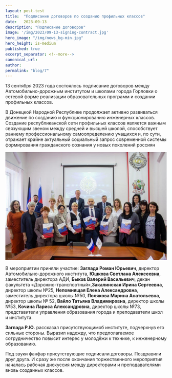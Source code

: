 ```yaml
---
layout: post-test
title:  "Подписание договоров по созданию профильных классов"
date:   2023-09-13
description: "Подписание договоров"
image: '/img/2023/09-13-signing-contract.jpg'
hero_image: "/img/news_bg-min.jpg"
hero_height: is-medium
published: true
excerpt_separator: <!--more-->
canonical_url: 
author:
permalink: "blog/7"
---
```


13 сентября 2023 года состоялось подписание договоров <!--more--> между Автомобильно-дорожным институтом и школами города Горловки о сетевой форме реализации образовательных программ и создании профильных классов.

В Донецкой Народной Республике продолжает активно развиваться движение по созданию и функционированию инженерных классов. Создание республиканской сети профильных классов является важным связующим звеном между средней и высшей школой, способствует раннему профессиональному самоопределению учащихся и, по сути, отражает крайне актуальный социальный запрос современной системы формирования гражданского сознания у новых поколений россиян 

![Подписание договоров](/img/2023/09-13-signing-contract.jpg "Подписание договоров")

В мероприятии  приняли участие: **Заглада Роман Юрьевич**, директор Автомобильно-дорожного института, **Юшкова Светлана Алексеевна**, заместитель директора АДИ, **Быков Валерий Васильевич**, декан факультета «Дорожно-транспортный»,**Закалинская Ирина Сергеевна**, директор школы №25, **Непомнящая Елена Александровна**, заместитель директора школы №50, **Полякова Марина   Анатольевна**, директор школы №  52, **Вайло Татьяна Владимировна**, директор школы №53, **Кочина Лариса Александровна**, директор школы №73, представители управления образования города и преподаватели школ и института.

**Заглада Р.Ю.** рассказал присутствующимоб институте, подчеркнув его сильные стороны. Выразил надежду, что предполагаемое сотрудничество повысит интерес у молодёжи к технике, к инженерному образованию.

Под звуки фанфар присутствующие подписали договоры. Поздравили друг друга. И сразу же после окончания торжественного мероприятия началась рабочая дискуссия между директорами и преподавателями вновь созданных классов.